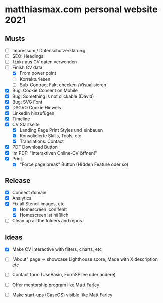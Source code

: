 # matthiasmax.com personal website 2021

## Musts

- [ ] Impressum / Datenschutzerklärung
- [ ] SEO: Headings!
- [ ] `links` aus CV daten verwenden
- [ ] Finish CV data
  - [x] From power point
  - [ ] Korrekturlesen
  - [ ] Sub-Contract Fakt checken /Visualisieren
- [x] Bug: Cookie Consent on Mobile
- [x] Bug: Something is not clickable (David)
- [x] Bug: SVG Font
- [x] DSGVO Cookie Hinweis
- [x] LinkedIn hinzufügen
- [x] Timeline
- [x] CV Startseite
  - [x] Landing Page Print Styles und einbauen
  - [x] Konsolidierte Skills, Tools, etc
  - [x] Translations: Contact
- [x] PDF Download Button
- [x] Im PDF: "Interaktiven Online-CV öffnen!"
- [x] Print
  - [x] "Force page break" Button (Hidden Feature oder so)

## Release

- [x] Connect domain
- [x] Analytics
- [x] Fix all Stencil images, etc
  - [x] Homescreen Icon fehlt
  - [x] Homescreen ist häßlich
- [ ] Clean up all the folders and repos!

## Ideas

- [x] Make CV interactive with filters, charts, etc
- [ ] "About" page => showcase Lighthouse score, Made with X description etc
- [ ] Contact form (UseBasin, FormSPree oder andere)
- [ ] Offer mentorship program like Matt Farley
- [ ] Make start-ups (CaseOS) visible like Matt Farley

 